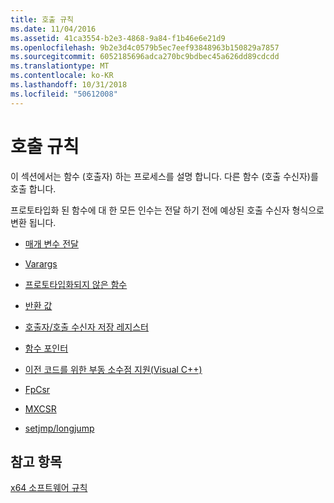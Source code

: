 ```yaml
---
title: 호출 규칙
ms.date: 11/04/2016
ms.assetid: 41ca3554-b2e3-4868-9a84-f1b46e6e21d9
ms.openlocfilehash: 9b2e3d4c0579b5ec7eef93848963b150829a7857
ms.sourcegitcommit: 6052185696adca270bc9bdbec45a626dd89cdcdd
ms.translationtype: MT
ms.contentlocale: ko-KR
ms.lasthandoff: 10/31/2018
ms.locfileid: "50612008"
---
```

# <a name="calling-convention"></a>호출 규칙

이 섹션에서는 함수 (호출자) 하는 프로세스를 설명 합니다. 다른 함수 (호출 수신자)를 호출 합니다.

프로토타입화 된 함수에 대 한 모든 인수는 전달 하기 전에 예상된 호출 수신자 형식으로 변환 됩니다.

- [매개 변수 전달](../build/parameter-passing.md)

- [Varargs](../build/varargs.md)

- [프로토타입화되지 않은 함수](../build/unprototyped-functions.md)

- [반환 값](../build/return-values-cpp.md)

- [호출자/호출 수신자 저장 레지스터](../build/caller-callee-saved-registers.md)

- [함수 포인터](../build/function-pointers.md)

- [이전 코드를 위한 부동 소수점 지원(Visual C++)](../build/floating-point-support-for-older-code-visual-cpp.md)

- [FpCsr](../build/fpcsr.md)

- [MXCSR](../build/mxcsr.md)

- [setjmp/longjump](../build/setjmp-longjump.md)

## <a name="see-also"></a>참고 항목

[x64 소프트웨어 규칙](../build/x64-software-conventions.md)